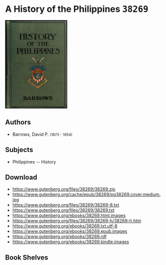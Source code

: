 # A History of the Philippines <kbd>38269</kbd>

![](./cover.medium.jpg "")

## Authors


 - Barrows, David P. <small>(1873 - 1954)</small>

## Subjects


 - Philippines -- History

## Download


 - https://www.gutenberg.org/files/38269/38269.zip
 - https://www.gutenberg.org/cache/epub/38269/pg38269.cover.medium.jpg
 - https://www.gutenberg.org/files/38269/38269-8.txt
 - https://www.gutenberg.org/files/38269/38269.txt
 - https://www.gutenberg.org/ebooks/38269.html.images
 - https://www.gutenberg.org/files/38269/38269-h/38269-h.htm
 - https://www.gutenberg.org/ebooks/38269.txt.utf-8
 - https://www.gutenberg.org/ebooks/38269.epub.images
 - https://www.gutenberg.org/ebooks/38269.rdf
 - https://www.gutenberg.org/ebooks/38269.kindle.images

## Book Shelves


